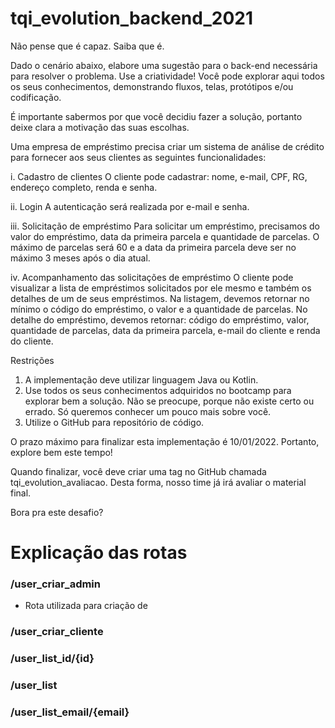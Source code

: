 # tqi_evolution_backend_2021
Não pense que é capaz. Saiba que é.

Dado o cenário abaixo, elabore uma sugestão para o back-end necessária para resolver o problema.
Use a criatividade! Você pode explorar aqui todos os seus conhecimentos, demonstrando fluxos, telas, protótipos e/ou codificação.

É importante sabermos por que você decidiu fazer a solução, portanto deixe clara a motivação das suas escolhas.

Uma empresa de empréstimo precisa criar um sistema de análise de crédito para fornecer aos seus clientes as seguintes funcionalidades:

i. Cadastro de clientes
    O cliente pode cadastrar: nome, e-mail, CPF, RG, endereço completo, renda e senha.

ii. Login
    A autenticação será realizada por e-mail e senha.

iii. Solicitação de empréstimo
    Para solicitar um empréstimo, precisamos do valor do empréstimo, data da primeira parcela e quantidade de parcelas.
    O máximo de parcelas será 60 e a data da primeira parcela deve ser no máximo 3 meses após o dia atual.

iv. Acompanhamento das solicitações de empréstimo
    O cliente pode visualizar a lista de empréstimos solicitados por ele mesmo e também os detalhes de um de seus empréstimos.
    Na listagem, devemos retornar no mínimo o código do empréstimo, o valor e a quantidade de parcelas.
    No detalhe do empréstimo, devemos retornar: código do empréstimo, valor, quantidade de parcelas, data da primeira parcela, e-mail do cliente e renda do cliente.

Restrições
1. A implementação deve utilizar linguagem Java ou Kotlin.
2. Use todos os seus conhecimentos adquiridos no bootcamp para explorar bem a solução. Não se preocupe, porque não existe certo ou errado. Só queremos conhecer um pouco mais sobre você.
3. Utilize o GitHub para repositório de código.

O prazo máximo para finalizar esta implementação é 10/01/2022. Portanto, explore bem este tempo!

Quando finalizar, você deve criar uma tag no GitHub chamada tqi_evolution_avaliacao. Desta forma, nosso time já irá avaliar o material final.

Bora pra este desafio?

# Explicação das rotas
### /user_criar_admin
 - Rota utilizada para criação de 
### /user_criar_cliente
### /user_list_id/{id}
### /user_list
### /user_list_email/{email}
